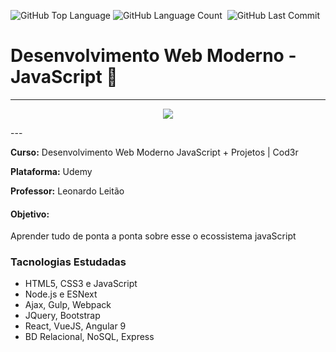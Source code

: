 <img alt="GitHub Top Language" src="https://img.shields.io/github/languages/top/Lucas0019/WebModerno_JavaScript" /> <img alt="GitHub Language Count" src="https://img.shields.io/github/languages/count/Lucas0019/WebModerno_JavaScript" /> <img alt="" src="https://img.shields.io/github/repo-size/Lucas0019/WebModerno_JavaScript" /> <img alt="GitHub Last Commit" src="https://img.shields.io/github/last-commit/Lucas0019/WebModerno_JavaScript" />

# Desenvolvimento Web Moderno - JavaScript 🚀️
---
<p align="center">
 <img src="https://img.icons8.com/color/240/000000/javascript-logo-1.png"/>
</p>
---

**Curso:** Desenvolvimento Web Moderno JavaScript + Projetos | Cod3r

**Plataforma:** Udemy

**Professor:** Leonardo Leitão

#### Objetivo:

Aprender tudo de ponta a ponta sobre esse o ecossistema javaScript 

### Tacnologias Estudadas

- HTML5, CSS3 e JavaScript 
- Node.js e ESNext 
- Ajax, Gulp, Webpack 
- JQuery, Bootstrap 
- React, VueJS, Angular 9 
- BD Relacional, NoSQL, Express
